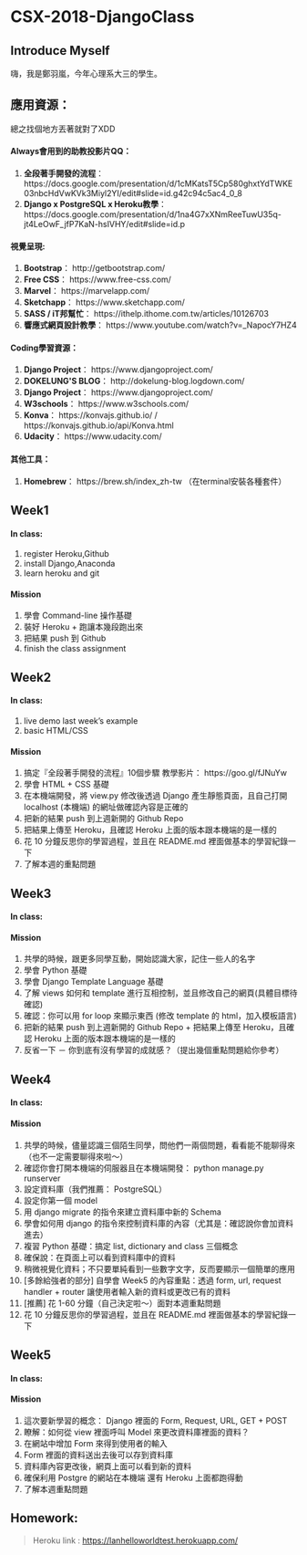 # CSX-2018-DjangoClass

## Introduce Myself

嗨，我是鄭羽嵐，今年心理系大三的學生。

## 應用資源：
總之找個地方丟著就對了XDD

#### Always會用到的助教投影片QQ：
<ol>
  <li><b>全段著手開發的流程</b>：  https://docs.google.com/presentation/d/1cMKatsT5Cp580ghxtYdTWKE03nbcHdVwKVk3Miyl2YI/edit#slide=id.g42c94c5ac4_0_8</li>
  <li><b>Django x PostgreSQL x Heroku教學</b>：  https://docs.google.com/presentation/d/1na4G7xXNmReeTuwU35q-jt4LeOwF_jfP7KaN-hsIVHY/edit#slide=id.p</li>
</ol>

#### 視覺呈現:
<ol>
  <li><b>Bootstrap</b>：  http://getbootstrap.com/</li>
  <li><b>Free CSS</b>：  https://www.free-css.com/</li>
  <li><b>Marvel</b>：  https://marvelapp.com/</li>
  <li><b>Sketchapp</b>：  https://www.sketchapp.com/</li>
  <li><b>SASS / iT邦幫忙</b>：  https://ithelp.ithome.com.tw/articles/10126703</li>
  <li><b>響應式網頁設計教學</b>：  https://www.youtube.com/watch?v=_NapocY7HZ4</li>
</ol>

#### Coding學習資源：
<ol>
  <li><b>Django Project</b>：  https://www.djangoproject.com/</li>
  <li><b>DOKELUNG'S BLOG</b>：  http://dokelung-blog.logdown.com/</li>
  <li><b>Django Project</b>：  https://www.djangoproject.com/</li>
  <li><b>W3schools</b>：  https://www.w3schools.com/</li>
  <li><b>Konva</b>：  https://konvajs.github.io/ / https://konvajs.github.io/api/Konva.html</li>
  <li><b>Udacity</b>：  https://www.udacity.com/</li>
</ol>

#### 其他工具：
<ol>
  <li><b>Homebrew</b>：  https://brew.sh/index_zh-tw （在terminal安裝各種套件）</li>
</ol>




## Week1

#### In class:
<ol>
  <li>register Heroku,Github</li>
  <li>install Django,Anaconda</li>
  <li>learn heroku and git</li>
</ol>

#### Mission
<ol>
  <li>學會 Command-line 操作基礎</li>
  <li>裝好 Heroku + 跑讓本幾段跑出來</li>
  <li>把結果 push 到 Github</li>
  <li>finish the class assignment</li>
</ol>


## Week2

#### In class:
<ol>
  <li>live demo last week’s example</li>
  <li>basic HTML/CSS</li>
</ol>

#### Mission
<ol>
  <li>搞定『全段著手開發的流程』10個步驟
  教學影片： https://goo.gl/fJNuYw</li>
  <li>學會 HTML + CSS 基礎</li>
  <li>在本機端開發，將 view.py 修改後透過 Django 產生靜態頁面，且自己打開 localhost (本機端) 的網址做確認內容是正確的</li>
  <li>把新的結果 push 到上週新開的 Github Repo</li>
  <li>把結果上傳至 Heroku，且確認 Heroku 上面的版本跟本機端的是一樣的</li>
  <li>花 10 分鐘反思你的學習過程，並且在 README.md 裡面做基本的學習紀錄一下</li>
  <li>了解本週的重點問題
</ol>

## Week3

#### In class:


#### Mission
<ol>
  <li>共學的時候，跟更多同學互動，開始認識大家，記住一些人的名字</li>
  <li>學會 Python 基礎</li>
  <li>學會 Django Template Language 基礎</li>
  <li>了解 views 如何和 template 進行互相控制，並且修改自己的網頁(具體目標待確認)</li>
  <li>確認：你可以用 for loop 來顯示東西 (修改 template 的 html，加入模板語言)</li>
  <li>把新的結果 push 到上週新開的 Github Repo + 把結果上傳至 Heroku，且確認 Heroku 上面的版本跟本機端的是一樣的</li>
  <li>反省一下 － 你到底有沒有學習的成就感？（提出幾個重點問題給你參考）</li>
</ol>

## Week4

#### In class:


#### Mission
<ol>
  <li>共學的時候，儘量認識三個陌生同學，問他們一兩個問題，看看能不能聊得來（也不一定需要聊得來啦～）</li>
  <li>確認你會打開本機端的伺服器且在本機端開發： python manage.py runserver</li>
  <li>設定資料庫（我們推薦： PostgreSQL）</li>
  <li>設定你第一個 model</li>
  <li>用 django migrate 的指令來建立資料庫中新的 Schema</li>
  <li>學會如何用 django 的指令來控制資料庫的內容（尤其是：確認說你會加資料進去）</li>
  <li>複習 Python 基礎：搞定 list, dictionary and class 三個概念</li>
  <li>確保說：在頁面上可以看到資料庫中的資料</li>
  <li>稍微視覺化資料；不只要單純看到一些數字文字，反而要顯示一個簡單的應用</li>
  <li>[多餘給強者的部分] 自學會 Week5 的內容重點：透過 form, url, request handler + router 讓使用者輸入新的資料或更改已有的資料</li>
  <li>[推薦] 花 1-60 分鐘（自己決定啦～）面對本週重點問題</li>
  <li>花 10 分鐘反思你的學習過程，並且在 README.md 裡面做基本的學習紀錄一下</li>
</ol>

## Week5

#### In class:


#### Mission
<ol>
  <li>這次要新學習的概念： Django 裡面的 Form, Request, URL, GET + POST</li>
  <li>瞭解：如何從 view 裡面呼叫 Model 來更改資料庫裡面的資料？</li>
  <li>在網站中增加 Form 來得到使用者的輸入</li>
  <li>Form 裡面的資料送出去後可以存到資料庫</li>
  <li>資料庫內容更改後，網頁上面可以看到新的資料</li>
  <li>確保利用 Postgre 的網站在本機端 還有 Heroku 上面都跑得動</li>
  <li>了解本週重點問題</li>
</ol>


## Homework:
> Heroku link : https://lanhelloworldtest.herokuapp.com/
